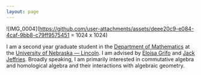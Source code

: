 ```yaml
---
layout: page
---
```


![IMG_0004](https://github.com/user-attachments/assets/deee20c9-e084-4caf-9bb8-c79ff9575451 = 1024 x 1024)

I am a second year graduate student in the [Department of Mathematics](https://math.unl.edu) at the [University of Nebraska — Lincoln](https://www.unl.edu). I am advised by [Eloísa Grifo](https://eloisagrifo.github.io) and [Jack Jeffries](https://jack-jeffries.github.io). Broadly speaking, I am primarily interested in commutative algebra and homological algebra and their interactions with algebraic geometry. 
